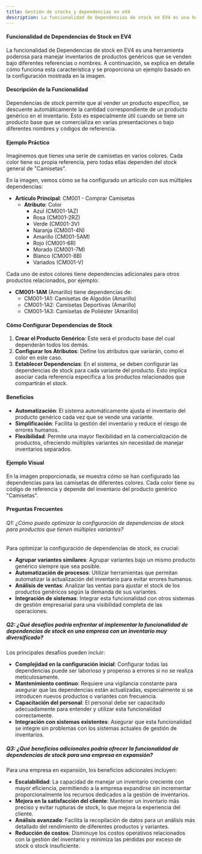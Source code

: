 ```yaml
---
title: Gestión de stocks y dependencias en eV4
description: La funcionalidad de Dependencias de stock en EV4 es una herramienta poderosa para manejar inventarios de productos genéricos que se venden bajo diferentes referencias o nombres. A continuación, se explica en detalle cómo funciona esta característica y se proporciona un ejemplo basado en la configuración mostrada en la imagen.
---
```




#### Funcionalidad de Dependencias de Stock en EV4

La funcionalidad de Dependencias de stock en EV4 es una herramienta poderosa para manejar inventarios de productos genéricos que se venden bajo diferentes referencias o nombres. A continuación, se explica en detalle cómo funciona esta característica y se proporciona un ejemplo basado en la configuración mostrada en la imagen.

#### Descripción de la Funcionalidad

Dependencias de stock permite que al vender un producto específico, se descuente automáticamente la cantidad correspondiente de un producto genérico en el inventario. Esto es especialmente útil cuando se tiene un producto base que se comercializa en varias presentaciones o bajo diferentes nombres y códigos de referencia.

#### Ejemplo Práctico

Imaginemos que tienes una serie de camisetas en varios colores. Cada color tiene su propia referencia, pero todas ellas dependen del stock general de "Camisetas".

En la imagen, vemos cómo se ha configurado un artículo con sus múltiples dependencias:

- **Artículo Principal**: CM001 - Comprar Camisetas
    - **Atributo**: Color
        - Azul (CM001-1AZ)
        - Rosa (CM001-2RZ)
        - Verde (CM001-3V)
        - Naranja (CM001-4N)
        - Amarillo (CM001-5AM)
        - Rojo (CM001-6R)
        - Morado (CM001-7M)
        - Blanco (CM001-8B)
        - Variados (CM001-V)

Cada uno de estos colores tiene dependencias adicionales para otros productos relacionados, por ejemplo:

- **CM001-1AM** (Amarillo) tiene dependencias de:
    - CM001-1A1: Camisetas de Algodón (Amarillo)
    - CM001-1A2: Camisetas Deportivas (Amarillo)
    - CM001-1A3: Camisetas de Poliéster (Amarillo)

#### Cómo Configurar Dependencias de Stock

1. **Crear el Producto Genérico**: Este será el producto base del cual dependerán todos los demás.
2. **Configurar los Atributos**: Define los atributos que variarán, como el color en este caso.
3. **Establecer Dependencias**: En el sistema, se deben configurar las dependencias de stock para cada variante del producto. Esto implica asociar cada referencia específica a los productos relacionados que compartirán el stock.

#### Beneficios

- **Automatización**: El sistema automáticamente ajusta el inventario del producto genérico cada vez que se vende una variante.
- **Simplificación**: Facilita la gestión del inventario y reduce el riesgo de errores humanos.
- **Flexibilidad**: Permite una mayor flexibilidad en la comercialización de productos, ofreciendo múltiples variantes sin necesidad de manejar inventarios separados.

#### Ejemplo Visual

En la imagen proporcionada, se muestra cómo se han configurado las dependencias para las camisetas de diferentes colores. Cada color tiene su código de referencia y depende del inventario del producto genérico "Camisetas".

#### Preguntas Frecuentes

###### Q1: ¿Cómo puedo optimizar la configuración de dependencias de stock para productos que tienen múltiples variantes?

Para optimizar la configuración de dependencias de stock, es crucial:

- **Agrupar variantes similares**: Agrupar variantes bajo un mismo producto genérico siempre que sea posible.
- **Automatización de procesos**: Utilizar herramientas que permitan automatizar la actualización del inventario para evitar errores humanos.
- **Análisis de ventas**: Analizar las ventas para ajustar el stock de los productos genéricos según la demanda de sus variantes.
- **Integración de sistemas**: Integrar esta funcionalidad con otros sistemas de gestión empresarial para una visibilidad completa de las operaciones.

##### Q2: ¿Qué desafíos podría enfrentar al implementar la funcionalidad de dependencias de stock en una empresa con un inventario muy diversificado?

Los principales desafíos pueden incluir:

- **Complejidad en la configuración inicial**: Configurar todas las dependencias puede ser laborioso y propenso a errores si no se realiza meticulosamente.
- **Mantenimiento continuo**: Requiere una vigilancia constante para asegurar que las dependencias están actualizadas, especialmente si se introducen nuevos productos o variantes con frecuencia.
- **Capacitación del personal**: El personal debe ser capacitado adecuadamente para entender y utilizar esta funcionalidad correctamente.
- **Integración con sistemas existentes**: Asegurar que esta funcionalidad se integre sin problemas con los sistemas actuales de gestión de inventarios.

##### Q3: ¿Qué beneficios adicionales podría ofrecer la funcionalidad de dependencias de stock para una empresa en expansión?

Para una empresa en expansión, los beneficios adicionales incluyen:

- **Escalabilidad**: La capacidad de manejar un inventario creciente con mayor eficiencia, permitiendo a la empresa expandirse sin incrementar proporcionalmente los recursos dedicados a la gestión de inventarios.
- **Mejora en la satisfacción del cliente**: Mantener un inventario más preciso y evitar rupturas de stock, lo que mejora la experiencia del cliente.
- **Análisis avanzado**: Facilita la recopilación de datos para un análisis más detallado del rendimiento de diferentes productos y variantes.
- **Reducción de costos**: Disminuye los costos operativos relacionados con la gestión del inventario y minimiza las pérdidas por exceso de stock o stock insuficiente.